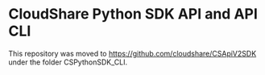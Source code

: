 CloudShare Python SDK API and API CLI
=====================================

This repository was moved to https://github.com/cloudshare/CSApiV2SDK under the folder CSPythonSDK_CLI.